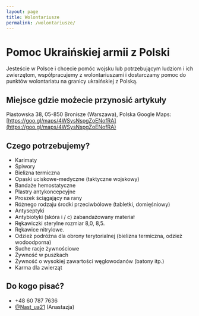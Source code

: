 ```yaml
---
layout: page
title: Wolontariusze
permalink: /wolontariusze/
---
```


# Pomoc Ukraińskiej armii z Polski

Jesteście w Polsce i chcecie pomóc wojsku lub potrzebującym ludziom i ich zwierzętom, współpracujemy z wolontariuszami i dostarczamy pomoc do punktów wolontariatu na granicy ukraińskiej z Polską.

## Miejsce gdzie możecie przynosić  artykuły

Piastowska 38, 05-850 Bronisze (Warszawa), Polska 
Google Maps: [https://goo.gl/maps/4WSysNspgZoENofRA](https://goo.gl/maps/4WSysNspgZoENofRA)

## Czego potrzebujemy?
- Karimaty
- Śpiwory
- Bielizna termiczna
- Opaski uciskowe-medyczne (taktyczne wojskowy)
- Bandaże hemostatyczne
- Plastry antykoncepcyjne
- Proszek ściągający na rany
- Różnego rodzaju środki przeciwbólowe (tabletki, domięśniowy)
- Antyseptyki
- Antybiotyki (skóra i /  c) zabandażowany materiał
- Rękawiczki sterylne rozmiar 8,0, 8,5.
- Rękawice nitrylowe.
- Odzież podróżna dla obrony terytorialnej  (bielizna termiczna, odzież wodoodporna)
- Suche racje żywnościowe
- Żywność w puszkach
- Żywność o wysokiej zawartości węglowodanów (batony itp.)
- Karma dla zwierząt

## Do kogo pisać?

- +48 60 787 7636
- <a href="https://telegram.me/Nast_ua21">@Nast_ua21</a> (Anastazja)


